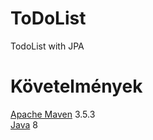 # ToDoList

TodoList with JPA

# Követelmények

[Apache Maven](https://maven.apache.org/download.cgi "Apache Maven Download Page") 3.5.3 <br/>
[Java](https://openjdk.java.net/ "OpenJDK") 8

